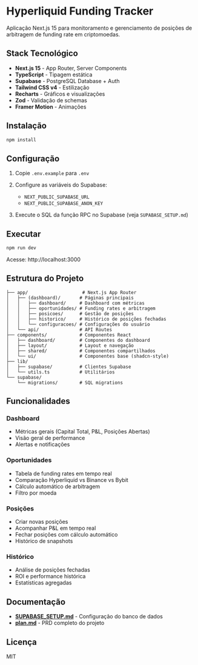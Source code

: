 # Hyperliquid Funding Tracker

Aplicação Next.js 15 para monitoramento e gerenciamento de posições de arbitragem de funding rate em criptomoedas.

## Stack Tecnológico

- **Next.js 15** - App Router, Server Components
- **TypeScript** - Tipagem estática
- **Supabase** - PostgreSQL Database + Auth
- **Tailwind CSS v4** - Estilização
- **Recharts** - Gráficos e visualizações
- **Zod** - Validação de schemas
- **Framer Motion** - Animações

## Instalação

```bash
npm install
```

## Configuração

1. Copie `.env.example` para `.env`
2. Configure as variáveis do Supabase:
   - `NEXT_PUBLIC_SUPABASE_URL`
   - `NEXT_PUBLIC_SUPABASE_ANON_KEY`

3. Execute o SQL da função RPC no Supabase (veja `SUPABASE_SETUP.md`)

## Executar

```bash
npm run dev
```

Acesse: http://localhost:3000

## Estrutura do Projeto

```
├── app/                    # Next.js App Router
│   ├── (dashboard)/       # Páginas principais
│   │   ├── dashboard/     # Dashboard com métricas
│   │   ├── oportunidades/ # Funding rates e arbitragem
│   │   ├── posicoes/      # Gestão de posições
│   │   ├── historico/     # Histórico de posições fechadas
│   │   └── configuracoes/ # Configurações do usuário
│   └── api/               # API Routes
├── components/            # Componentes React
│   ├── dashboard/         # Componentes do dashboard
│   ├── layout/            # Layout e navegação
│   ├── shared/            # Componentes compartilhados
│   └── ui/                # Componentes base (shadcn-style)
├── lib/
│   ├── supabase/          # Clientes Supabase
│   └── utils.ts           # Utilitários
└── supabase/
    └── migrations/        # SQL migrations

```

## Funcionalidades

### Dashboard
- Métricas gerais (Capital Total, P&L, Posições Abertas)
- Visão geral de performance
- Alertas e notificações

### Oportunidades
- Tabela de funding rates em tempo real
- Comparação Hyperliquid vs Binance vs Bybit
- Cálculo automático de arbitragem
- Filtro por moeda

### Posições
- Criar novas posições
- Acompanhar P&L em tempo real
- Fechar posições com cálculo automático
- Histórico de snapshots

### Histórico
- Análise de posições fechadas
- ROI e performance histórica
- Estatísticas agregadas

## Documentação

- **[SUPABASE_SETUP.md](./SUPABASE_SETUP.md)** - Configuração do banco de dados
- **[plan.md](./plan.md)** - PRD completo do projeto

## Licença

MIT